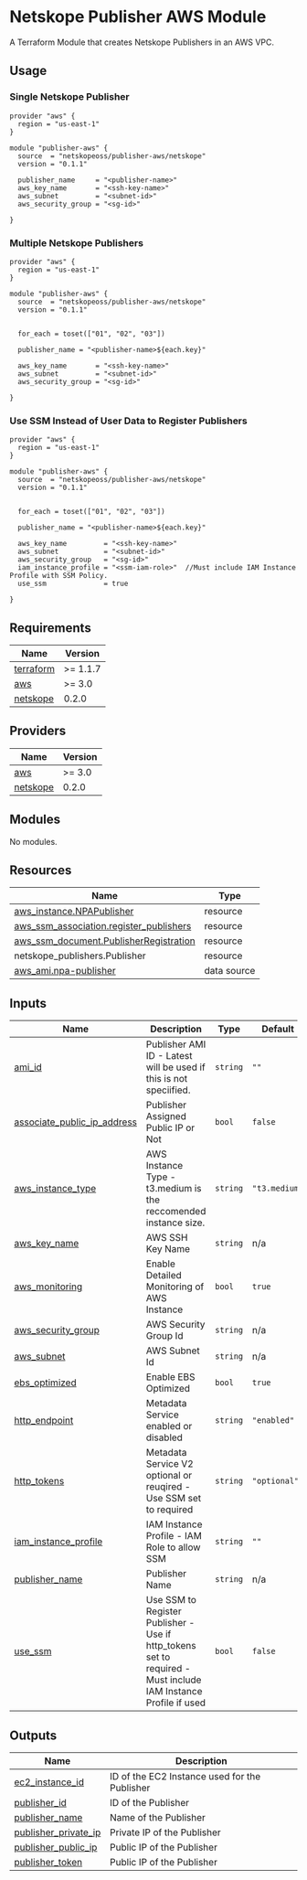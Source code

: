 
# Netskope Publisher AWS Module
A Terraform Module that creates Netskope Publishers in an AWS VPC.

## Usage

### Single Netskope Publisher
```hcl
provider "aws" {
  region = "us-east-1"
}

module "publisher-aws" {
  source  = "netskopeoss/publisher-aws/netskope"
  version = "0.1.1"

  publisher_name     = "<publisher-name>"
  aws_key_name       = "<ssh-key-name>"
  aws_subnet         = "<subnet-id>"
  aws_security_group = "<sg-id>"

}
```

### Multiple Netskope Publishers
```hcl
provider "aws" {
  region = "us-east-1"
}

module "publisher-aws" {
  source  = "netskopeoss/publisher-aws/netskope"
  version = "0.1.1"


  for_each = toset(["01", "02", "03"])

  publisher_name = "<publisher-name>${each.key}"

  aws_key_name       = "<ssh-key-name>"
  aws_subnet         = "<subnet-id>"
  aws_security_group = "<sg-id>"

}
```

### Use SSM Instead of User Data to Register Publishers
```hcl
provider "aws" {
  region = "us-east-1"
}

module "publisher-aws" {
  source  = "netskopeoss/publisher-aws/netskope"
  version = "0.1.1"


  for_each = toset(["01", "02", "03"])

  publisher_name = "<publisher-name>${each.key}"

  aws_key_name         = "<ssh-key-name>"
  aws_subnet           = "<subnet-id>"
  aws_security_group   = "<sg-id>"
  iam_instance_profile = "<ssm-iam-role>"  //Must include IAM Instance Profile with SSM Policy.
  use_ssm              = true

}
```

<!-- BEGIN_TF_DOCS -->
## Requirements

| Name | Version |
|------|---------|
| <a name="requirement_terraform"></a> [terraform](#requirement\_terraform) | >= 1.1.7 |
| <a name="requirement_aws"></a> [aws](#requirement\_aws) | >= 3.0 |
| <a name="requirement_netskope"></a> [netskope](#requirement\_netskope) | 0.2.0 |

## Providers

| Name | Version |
|------|---------|
| <a name="provider_aws"></a> [aws](#provider\_aws) | >= 3.0 |
| <a name="provider_netskope"></a> [netskope](#provider\_netskope) | 0.2.0 |

## Modules

No modules.

## Resources

| Name | Type |
|------|------|
| [aws_instance.NPAPublisher](https://registry.terraform.io/providers/hashicorp/aws/latest/docs/resources/instance) | resource |
| [aws_ssm_association.register_publishers](https://registry.terraform.io/providers/hashicorp/aws/latest/docs/resources/ssm_association) | resource |
| [aws_ssm_document.PublisherRegistration](https://registry.terraform.io/providers/hashicorp/aws/latest/docs/resources/ssm_document) | resource |
| netskope_publishers.Publisher | resource |
| [aws_ami.npa-publisher](https://registry.terraform.io/providers/hashicorp/aws/latest/docs/data-sources/ami) | data source |

## Inputs

| Name | Description | Type | Default | Required |
|------|-------------|------|---------|:--------:|
| <a name="input_ami_id"></a> [ami\_id](#input\_ami\_id) | Publisher AMI ID - Latest will be used if this is not speciified. | `string` | `""` | no |
| <a name="input_associate_public_ip_address"></a> [associate\_public\_ip\_address](#input\_associate\_public\_ip\_address) | Publisher Assigned Public IP or Not | `bool` | `false` | no |
| <a name="input_aws_instance_type"></a> [aws\_instance\_type](#input\_aws\_instance\_type) | AWS Instance Type - t3.medium is the reccomended instance size. | `string` | `"t3.medium"` | no |
| <a name="input_aws_key_name"></a> [aws\_key\_name](#input\_aws\_key\_name) | AWS SSH Key Name | `string` | n/a | yes |
| <a name="input_aws_monitoring"></a> [aws\_monitoring](#input\_aws\_monitoring) | Enable Detailed Monitoring of AWS Instance | `bool` | `true` | no |
| <a name="input_aws_security_group"></a> [aws\_security\_group](#input\_aws\_security\_group) | AWS Security Group Id | `string` | n/a | yes |
| <a name="input_aws_subnet"></a> [aws\_subnet](#input\_aws\_subnet) | AWS Subnet Id | `string` | n/a | yes |
| <a name="input_ebs_optimized"></a> [ebs\_optimized](#input\_ebs\_optimized) | Enable EBS Optimized | `bool` | `true` | no |
| <a name="input_http_endpoint"></a> [http\_endpoint](#input\_http\_endpoint) | Metadata Service enabled or disabled | `string` | `"enabled"` | no |
| <a name="input_http_tokens"></a> [http\_tokens](#input\_http\_tokens) | Metadata Service V2 optional or reuqired - Use SSM set to required | `string` | `"optional"` | no |
| <a name="input_iam_instance_profile"></a> [iam\_instance\_profile](#input\_iam\_instance\_profile) | IAM Instance Profile - IAM Role to allow SSM | `string` | `""` | no |
| <a name="input_publisher_name"></a> [publisher\_name](#input\_publisher\_name) | Publisher Name | `string` | n/a | yes |
| <a name="input_use_ssm"></a> [use\_ssm](#input\_use\_ssm) | Use SSM to Register Publisher - Use if http\_tokens set to required - Must include IAM Instance Profile if used | `bool` | `false` | no |

## Outputs

| Name | Description |
|------|-------------|
| <a name="output_ec2_instance_id"></a> [ec2\_instance\_id](#output\_ec2\_instance\_id) | ID of the EC2 Instance used for the Publisher |
| <a name="output_publisher_id"></a> [publisher\_id](#output\_publisher\_id) | ID of the Publisher |
| <a name="output_publisher_name"></a> [publisher\_name](#output\_publisher\_name) | Name of the Publisher |
| <a name="output_publisher_private_ip"></a> [publisher\_private\_ip](#output\_publisher\_private\_ip) | Private IP of the Publisher |
| <a name="output_publisher_public_ip"></a> [publisher\_public\_ip](#output\_publisher\_public\_ip) | Public IP of the Publisher |
| <a name="output_publisher_token"></a> [publisher\_token](#output\_publisher\_token) | Public IP of the Publisher |
<!-- END_TF_DOCS -->

